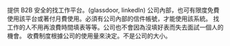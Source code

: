 提供 B2B 安全的找工作平台。(glassdoor, linkedIn)
公司內部，也可有限度免費使用該平台或著付月費使用。必須有公司內部的信件帳號，才能使用該系統。
找工作的人不用再浪費時間填表等等。公司也不會因為沒填好表而失去面試一個人的機會。
收費制度根據公司的使用量來決定。不是公司的大小。
